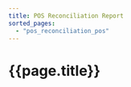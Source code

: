 ```yaml
---
title: POS Reconciliation Report
sorted_pages:
  - "pos_reconciliation_pos"
---
```

# {{page.title}}
